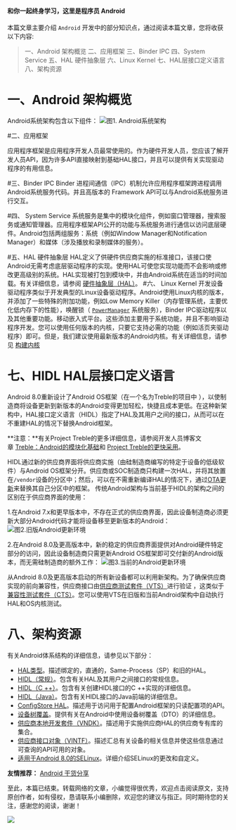 #### 和你一起终身学习，这里是程序员 Android

本篇文章主要介绍 `Android` 开发中的部分知识点，通过阅读本篇文章，您将收获以下内容:
>一、Android 架构概览
>二、应用框架
>三、Binder IPC
>四、System Service
>五、HAL 硬件抽象层
>六、Linux Kernel
>七、HAL层接口定义语言
>八、架构资源

# 一、Android 架构概览
Android系统架构包含以下组件：
![图1. Android系统架构](https://upload-images.jianshu.io/upload_images/5851256-c26ec491f42f5db0.png?imageMogr2/auto-orient/strip%7CimageView2/2/w/1240)

#二、应用框架

应用程序框架是应用程序开发人员最常使用的。作为硬件开发人员，您应该了解开发人员API，因为许多API直接映射到基础HAL接口，并且可以提供有关实现驱动程序的有用信息。

#三、Binder IPC
Binder  进程间通信（IPC）机制允许应用程序框架跨进程调用Android系统服务代码。并且高版本的 Framework API可以与Android系统服务进行交互。

#四、 System Service
系统服务是集中的模块化组件，例如窗口管理器，搜索服务或通知管理器。应用程序框架API公开的功能与系统服务进行通信以访问底层硬件。Android包括两组服务：系统（例如Window Manager和Notification Manager）和媒体（涉及播放和录制媒体的服务）。

#五、HAL 硬件抽象层
HAL定义了供硬件供应商实施的标准接口，该接口使Android无需考虑底层驱动程序的实现。使用HAL可使您实现功能而不会影响或修改更高级别的系统。HAL实现被打包到模块中，并由Android系统在适当的时间加载。有关详细信息，请参阅 [硬件抽象层（HAL）](https://source.android.google.cn/devices/architecture/hal.html)。
#六、 Linux Kernel
开发设备驱动程序类似于开发典型的Linux设备驱动程序。Android使用Linux内核的版本，并添加了一些特殊的附加功能，例如Low Memory Killer（内存管理系统，主要优化低内存下的性能），唤醒锁（ [`PowerManager`](https://developer.android.google.cn/reference/android/os/PowerManager.html) 系统服务），Binder IPC驱动程序以及其他重要功能。移动嵌入式平台。这些添加主要用于系统功能，并且不影响驱动程序开发。您可以使用任何版本的内核，只要它支持必需的功能（例如活页夹驱动程序）即可。但是，我们建议使用最新版本的Android内核。有关详细信息，请参见 [构建内核](https://source.android.google.cn/setup/building-kernels.html)

# 七、HIDL  HAL层接口定义语言
Android 8.0重新设计了Android OS框架（在一个名为Treble的项目中 ），以使制造商将设备更新到新版本的Android变得更加轻松，快捷且成本更低。在这种新架构中，HAL接口定义语言（HIDL）指定了HAL及其用户之间的接口，从而可以在不重建HAL的情况下替换Android框架。

**注意：**有关Project Treble的更多详细信息，请参阅开发人员博客文章 [Treble：Android的模块化基础](https://android-developers.googleblog.com/2017/05/here-comes-treble-modular-base-for.html)和 [Project Treble的更快采用](https://android-developers.googleblog.com/2018/05/faster-adoption-with-project-treble.html)。


HIDL通过新的供应商界面将供应商实施（由硅制造商编写的特定于设备的低级软件）与Android OS框架分开。供应商或SOC制造商只构建一次HAL，并将其放置在`/vendor`设备的分区中；然后，可以在不需重新编译HAL的情况下，通过[OTA更新](https://source.android.google.cn/devices/tech/ota/)来替换其自己分区中的框架。
传统Android架构与当前基于HIDL的架构之间的区别在于供应商界面的使用：

1.在Android 7.x和更早版本中，不存在正式的供应商界面，因此设备制造商必须更新大部分Android代码才能将设备移至更新版本的Android：
![图2.旧版Android更新环境](https://upload-images.jianshu.io/upload_images/5851256-367e346215287e7b.png?imageMogr2/auto-orient/strip%7CimageView2/2/w/1240)

2.在Android 8.0及更高版本中，新的稳定的供应商界面提供对Android硬件特定部分的访问，因此设备制造商只需更新Android OS框架即可交付新的Android版本，而无需硅制造商的额外工作：
![图3.当前的Android更新环境](https://upload-images.jianshu.io/upload_images/5851256-6653318c71fb887f.png?imageMogr2/auto-orient/strip%7CimageView2/2/w/1240)

从Android 8.0及更高版本启动的所有新设备都可以利用新架构。为了确保供应商实现的前向兼容性，供应商接口由[供应商测试套件（VTS）](https://source.android.google.cn/devices/tech/vts/index.html)进行验证 ，这类似于[兼容性测试套件（CTS）](https://source.android.google.cn/compatibility/cts/)。您可以使用VTS在旧版和当前Android架构中自动执行HAL和OS内核测试。

# 八、架构资源

有关Android体系结构的详细信息，请参见以下部分：
*   [HAL类型](https://source.android.google.cn/devices/architecture/hal-types.html)。描述绑定的，直通的，Same-Process（SP）和旧的HAL。
*   [HIDL（常规）](https://source.android.google.cn/devices/architecture/hidl/index.html)。包含有关HAL及其用户之间接口的常规信息。
*   [HIDL（C ++）](https://source.android.google.cn/devices/architecture/hidl-cpp/index.html)。包含有关创建HIDL接口的C ++实现的详细信息。
*   [HIDL（Java）](https://source.android.google.cn/devices/architecture/hidl-java/index.html)。包含有关HIDL接口的Java前端的详细信息。
*   [ConfigStore HAL](https://source.android.google.cn/devices/architecture/configstore/index.html)。描述用于访问用于配置Android框架的只读配置项的API。
*   [设备树覆盖](https://source.android.google.cn/devices/architecture/dto/index.html)。提供有关在Android中使用设备树覆盖（DTO）的详细信息。
*   [供应商本地开发套件（VNDK）](https://source.android.google.cn/devices/architecture/vndk/index.html)。描述用于实施供应商HAL的供应商专有库的集合。
*   [供应商接口对象（VINTF）](https://source.android.google.cn/devices/architecture/vintf/index.html)。描述汇总有关设备的相关信息并使这些信息通过可查询的API可用的对象。
*   [适用于Android 8.0的SELinux](https://source.android.google.cn/security/selinux/images/SELinux_Treble.pdf)。详细介绍SELinux的更改和自定义。


 

**友情推荐：**
[Android 干货分享 ](https://mp.weixin.qq.com/s/zOTO6z7bvHGhN0lhTMvR8w)

至此，本篇已结束。转载网络的文章，小编觉得很优秀，欢迎点击阅读原文，支持原创作者，如有侵权，恳请联系小编删除，欢迎您的建议与指正。同时期待您的关注，感谢您的阅读，谢谢！


![](https://upload-images.jianshu.io/upload_images/5851256-9398f7356f9c0525.png?imageMogr2/auto-orient/strip%7CimageView2/2/w/1240)
